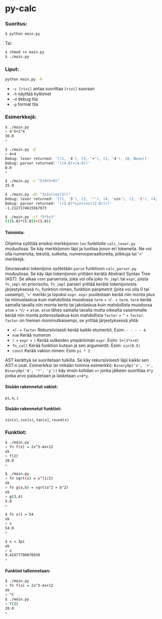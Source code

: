 # py-calc

### Suoritus:
```bash
$ python main.py
```
Tai:
```bash
$ chmod +x main.py
$ ./main.py
```
### Liput:
```bash
python main.py -h
```
- `-c [rivi]` antaa suorittaa `[rivi]` suoraan
- `-h` näyttää kytkimet
- `-d` debug tila
- `-p` format tila



### Esimerkkejä:
```bash
$ ./main.py
> 4*5+2^4
36.0
> 
```
```bash
$ ./main.py -d
> 4+4
Debug: lexer returned: '[(1, '4'), (3, '+'), (1, '4'), (0, None)]'
Debug: parser returned: '((4.0)+(4.0))'
8.0
> 
```
```bash
$ ./main.py -c "5(0+5+0)"
25.0
```
```bash
$ ./main.py -dc "3sin(cos(2))"
Debug: lexer returned: '[(1, '3'), (3, '*'), (4, 'sin'), (2, '('), (4, 'cos'), (2, '('), (1, '2'), (2, ')'), (2, ')'), (0, None)]'
Debug: parser returned: '((3.0)*sin(cos((2.0))))'
-1.2127174615567973
```
```bash
$ ./main.py -cf "5*5+3"
(((5.0)*(5.0))+(3.0))
```



#### Toiminta:
Ohjelma syöttää ensiksi merkkijonon `lex` funktiolle `calc_lexer.py` moduulissa. Se käy merkkijonon läpi ja tuottaa jonon eri tokeneita. Ne voi olla numeroita, tekstiä, sulkeita, numerooperaattoreita, pilkkuja tai '=' merkkejä.

Seuraavaksi tokenijono syötetään `parse` funktioon `calc_parser.py` moduulissa. Se käy läpi tokenijonon yrittäen kerätä Abstract Syntax Tree (AST). Se alkaa `stmt` parserista, joka voi olla joko `fn_impl` tai `expr`, joista `fn_impl` on priorisoitu. `fn_impl` parseri yrittää kerätä tokenijonosta järjestyksessä `fn`, funktion nimen, funktion parametrit (joita voi olla 0 tai useampi), '=' merkki ja lopuksi `expr`. `expr` puolestaan kerää niin monta plus tai miinuslaskua kuin mahdollista muodossa `term` + `+`/`-` + `term`. `term` kerää samalla tavalla niin monta kerto tai jakolaskua kuin mahdollista muodossa `atom` + `*`/`/` + `atom`. `atom` lähes samalla tavalla mutta oikealta vasemmalle kerää niin monta potenssilaskua kuin mahdollista `factor` + `^` + `factor`. `factor` on hieman monimutkaisempi, se yrittää järjestyksessä yhtä:
- `+`/`-` + `factor`
	Rekursiivisesti kerää kaikki etumerkit. Esim: `- - - - 4`
- `num`
	Kerää numeron
- `(` + `expr` + `)`
	Kerää sulkeiden ympäröimän `expr`. Esim: `5+(3*x+4)`
- `fn_call`
	Kerää funktion kutsun ja sen argumentit: Esim: `sin(0.5)`
- `const`
	Kerää vakion nimen: Esim `pi * 2`

AST kerättyä se suoritetaan tulkilla. Se käy rekursiivisesti läpi kaikki sen AST:n osat. Esimerkiksi (ei mikään toimiva esimerkki): `BinaryOp('x', '+', BinaryOp('4', '*', 'y'))` käy ensin kohdan `x+` jonka jälkeen suorittaa `4*y` jonka arvo palautetaan ja lasketaan `x+4*y`.

#### Sisään rakennetut vakiot:
`pi`, `e`, `i`
#### Sisään rakennetut funktiot:
`sin(x)`, `cos(x)`, `tan(x)`, `round(x)`

### Funktiot:
```bash
$ ./main.py
> fn f(x) = 2x^3-4x+12
ok
> f(2)
20.0
> 
```
```bash
$ ./main.py
> fn sqrt(x) = x^(1/2)
ok
> fn g(a,b) = sqrt(a^2 + b^2)
ok
> g(3,4)
5.0
> 
```
```bash
$ fn x() = 54
ok
> x
54.0
> 
```
```bash
$ x = 3pi
ok
> x
9.42477796076938
> 
```
#### Funktiot tallennetaan:
```bash
$ ./main.py
> fn f(x) = 2x^3-4x+12
ok
> ^C
$ ./main.py
> f(2)
20.0
> 
```
